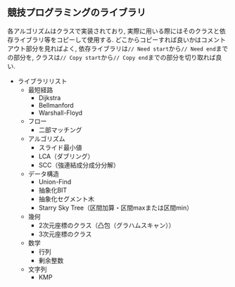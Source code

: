 ## 競技プログラミングのライブラリ

各アルゴリズムはクラスで実装されており, 実際に用いる際にはそのクラスと依存ライブラリ等をコピーして使用する. どこからコピーすれば良いかはコメントアウト部分を見ればよく, 依存ライブラリは`// Need start`から`// Need end`までの部分を, クラスは`// Copy start`から`// Copy end`までの部分を切り取れば良い.

* ライブラリリスト
    * 最短経路
        * Dijkstra
        * Bellmanford
        * Warshall-Floyd
    * フロー
        * 二部マッチング
    * アルゴリズム
        * スライド最小値
        * LCA（ダブリング）
        * SCC（強連結成分成分分解）
    * データ構造
        * Union-Find
        * 抽象化BIT
        * 抽象化セグメント木
        * Starry Sky Tree（区間加算・区間maxまたは区間min）
    * 幾何
        * 2次元座標のクラス（凸包（グラハムスキャン））
        * 3次元座標のクラス
    * 数学
        * 行列
        * 剰余整数
    * 文字列
        * KMP